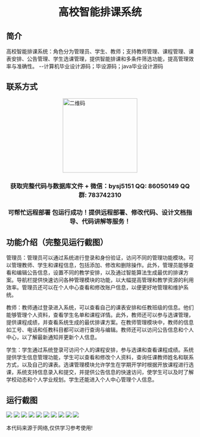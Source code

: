 <p><h1 align="center">高校智能排课系统</h1></p>

## 简介
高校智能排课系统：角色分为管理员、学生、教师；支持教师管理、课程管理、课表安排、公告管理、学生选课管理，提供智能排课和多条件筛选功能，提高管理效率与准确性。    --计算机毕业设计源码；毕设源码；java毕业设计源码


## 联系方式
<img src="https://bs-1329754181.cos.ap-shanghai.myqcloud.com/wx.jpg" alt="二维码" style="display: block; margin: 0 auto;" width="200px">
<p><h3 align="center">获取完整代码与数据库文件 + 微信：bysj5151 QQ: 86050149 QQ群: 783742310</h3></p>
<p><h3 align="center">可帮忙远程部署 包运行成功！提供远程部署、修改代码、设计文档指导、代码讲解等服务！</h3></p>

## 功能介绍（完整见运行截图）
管理员：管理员可以通过系统进行登录和身份验证，访问不同的管理功能模块。可以管理教师、学生和课程信息，包括添加、修改和删除操作。此外，管理员能够查看和编辑公告信息，设置不同的教学安排，以及通过智能算法生成最优的排课方案。导航栏提供快速访问各种管理模块的功能，以大幅提高管理和教学资源的利用效率。管理员还可以在个人中心查看和修改账户信息，以便更好地管理和维护系统。

教师：教师通过登录进入系统，可以查看自己的课表安排和任教班级的信息。他们能够管理个人资料，查看学生名单和课程详情。此外，教师还可以参与选课管理，提供课程成绩，并查看系统生成的最优排课方案。在教师管理模块中，教师的信息如工号、电话和任教科目都可以进行查询与编辑。教师还可以访问公告信息和个人中心，以了解最新通知并更新个人信息。

学生：学生通过系统登录可访问个人的课程安排，参与选课和查看课程成绩。系统提供学生信息管理功能，学生可以查看和修改个人资料，查询任课教师姓名和联系方式，以及自己的课表。选课管理模块允许学生在学期开学时根据开放课程进行选课，系统支持信息录入和提交，并提供公告信息的快速访问，使学生可以及时了解学校动态和个人学业规划。学生还能进入个人中心管理个人信息。


## 运行截图
![](https://bs-1329754181.cos.ap-shanghai.myqcloud.com/ssm/CollegeIntelligentSchedulingSystem/img/001.jpg)
![](https://bs-1329754181.cos.ap-shanghai.myqcloud.com/ssm/CollegeIntelligentSchedulingSystem/img/002.jpg)
![](https://bs-1329754181.cos.ap-shanghai.myqcloud.com/ssm/CollegeIntelligentSchedulingSystem/img/003.jpg)
![](https://bs-1329754181.cos.ap-shanghai.myqcloud.com/ssm/CollegeIntelligentSchedulingSystem/img/004.jpg)
![](https://bs-1329754181.cos.ap-shanghai.myqcloud.com/ssm/CollegeIntelligentSchedulingSystem/img/005.jpg)
![](https://bs-1329754181.cos.ap-shanghai.myqcloud.com/ssm/CollegeIntelligentSchedulingSystem/img/006.jpg)
![](https://bs-1329754181.cos.ap-shanghai.myqcloud.com/ssm/CollegeIntelligentSchedulingSystem/img/007.jpg)
![](https://bs-1329754181.cos.ap-shanghai.myqcloud.com/ssm/CollegeIntelligentSchedulingSystem/img/008.jpg)
![](https://bs-1329754181.cos.ap-shanghai.myqcloud.com/ssm/CollegeIntelligentSchedulingSystem/img/009.jpg)
![](https://bs-1329754181.cos.ap-shanghai.myqcloud.com/ssm/CollegeIntelligentSchedulingSystem/img/010.jpg)

<p>本代码来源于网络,仅供学习参考使用!</p>
